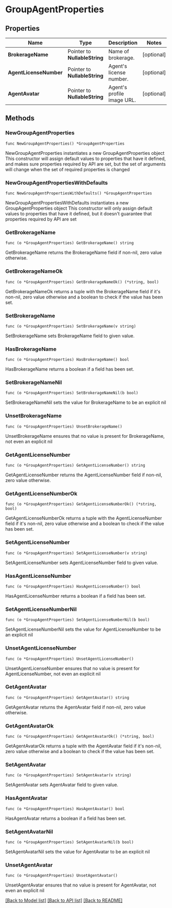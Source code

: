 # GroupAgentProperties

## Properties

Name | Type | Description | Notes
------------ | ------------- | ------------- | -------------
**BrokerageName** | Pointer to **NullableString** | Name of brokerage. | [optional] 
**AgentLicenseNumber** | Pointer to **NullableString** | Agent&#39;s license number. | [optional] 
**AgentAvatar** | Pointer to **NullableString** | Agent&#39;s profile image URL. | [optional] 

## Methods

### NewGroupAgentProperties

`func NewGroupAgentProperties() *GroupAgentProperties`

NewGroupAgentProperties instantiates a new GroupAgentProperties object
This constructor will assign default values to properties that have it defined,
and makes sure properties required by API are set, but the set of arguments
will change when the set of required properties is changed

### NewGroupAgentPropertiesWithDefaults

`func NewGroupAgentPropertiesWithDefaults() *GroupAgentProperties`

NewGroupAgentPropertiesWithDefaults instantiates a new GroupAgentProperties object
This constructor will only assign default values to properties that have it defined,
but it doesn't guarantee that properties required by API are set

### GetBrokerageName

`func (o *GroupAgentProperties) GetBrokerageName() string`

GetBrokerageName returns the BrokerageName field if non-nil, zero value otherwise.

### GetBrokerageNameOk

`func (o *GroupAgentProperties) GetBrokerageNameOk() (*string, bool)`

GetBrokerageNameOk returns a tuple with the BrokerageName field if it's non-nil, zero value otherwise
and a boolean to check if the value has been set.

### SetBrokerageName

`func (o *GroupAgentProperties) SetBrokerageName(v string)`

SetBrokerageName sets BrokerageName field to given value.

### HasBrokerageName

`func (o *GroupAgentProperties) HasBrokerageName() bool`

HasBrokerageName returns a boolean if a field has been set.

### SetBrokerageNameNil

`func (o *GroupAgentProperties) SetBrokerageNameNil(b bool)`

 SetBrokerageNameNil sets the value for BrokerageName to be an explicit nil

### UnsetBrokerageName
`func (o *GroupAgentProperties) UnsetBrokerageName()`

UnsetBrokerageName ensures that no value is present for BrokerageName, not even an explicit nil
### GetAgentLicenseNumber

`func (o *GroupAgentProperties) GetAgentLicenseNumber() string`

GetAgentLicenseNumber returns the AgentLicenseNumber field if non-nil, zero value otherwise.

### GetAgentLicenseNumberOk

`func (o *GroupAgentProperties) GetAgentLicenseNumberOk() (*string, bool)`

GetAgentLicenseNumberOk returns a tuple with the AgentLicenseNumber field if it's non-nil, zero value otherwise
and a boolean to check if the value has been set.

### SetAgentLicenseNumber

`func (o *GroupAgentProperties) SetAgentLicenseNumber(v string)`

SetAgentLicenseNumber sets AgentLicenseNumber field to given value.

### HasAgentLicenseNumber

`func (o *GroupAgentProperties) HasAgentLicenseNumber() bool`

HasAgentLicenseNumber returns a boolean if a field has been set.

### SetAgentLicenseNumberNil

`func (o *GroupAgentProperties) SetAgentLicenseNumberNil(b bool)`

 SetAgentLicenseNumberNil sets the value for AgentLicenseNumber to be an explicit nil

### UnsetAgentLicenseNumber
`func (o *GroupAgentProperties) UnsetAgentLicenseNumber()`

UnsetAgentLicenseNumber ensures that no value is present for AgentLicenseNumber, not even an explicit nil
### GetAgentAvatar

`func (o *GroupAgentProperties) GetAgentAvatar() string`

GetAgentAvatar returns the AgentAvatar field if non-nil, zero value otherwise.

### GetAgentAvatarOk

`func (o *GroupAgentProperties) GetAgentAvatarOk() (*string, bool)`

GetAgentAvatarOk returns a tuple with the AgentAvatar field if it's non-nil, zero value otherwise
and a boolean to check if the value has been set.

### SetAgentAvatar

`func (o *GroupAgentProperties) SetAgentAvatar(v string)`

SetAgentAvatar sets AgentAvatar field to given value.

### HasAgentAvatar

`func (o *GroupAgentProperties) HasAgentAvatar() bool`

HasAgentAvatar returns a boolean if a field has been set.

### SetAgentAvatarNil

`func (o *GroupAgentProperties) SetAgentAvatarNil(b bool)`

 SetAgentAvatarNil sets the value for AgentAvatar to be an explicit nil

### UnsetAgentAvatar
`func (o *GroupAgentProperties) UnsetAgentAvatar()`

UnsetAgentAvatar ensures that no value is present for AgentAvatar, not even an explicit nil

[[Back to Model list]](../README.md#documentation-for-models) [[Back to API list]](../README.md#documentation-for-api-endpoints) [[Back to README]](../README.md)


